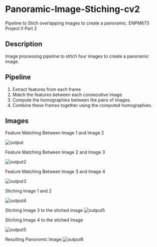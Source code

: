 # Panoramic-Image-Stiching-cv2
Pipeline to Stich overlapping images to create a panoramic. ENPM673 Project II Part 2

## Description
Image processing pipeline to stitch four images to create a panoramic image.

## Pipeline
1. Extract features from each frame
2. Match the features between each consecutive image.
3. Compute the homographies between the pairs of images.
4. Combine these frames together using the computed homographies.


## Images 

Feature Matching Between Image 1 and Image 2

![output](https://github.com/user-attachments/assets/a2b7764d-ce6c-4074-ba28-97c181dcb828)

Feature Matching Between Image 2 and Image 3

![output2](https://github.com/user-attachments/assets/1a213d8d-c66f-430e-bf4d-abd0036bcae7)


Feature Matching Between Image 3 and Image 4

![output3](https://github.com/user-attachments/assets/e59c52cb-bb06-42e4-9a05-82b61b77e087)



Stiching Image 1 and 2 

![output4](https://github.com/user-attachments/assets/9be22790-314f-403c-8b47-2e2bbfa74e8b)


Stiching Image 3 to the stiched image
![output5](https://github.com/user-attachments/assets/8c4ec183-070a-464e-b288-b2d32ecee1a8)

Stiching Image 4 to the stiched Image

![output5](https://github.com/user-attachments/assets/78e67569-0486-4739-aa93-b1b26b0f9247)

Resulting Panoromic Image 
![output6](https://github.com/user-attachments/assets/788836db-ec31-4c49-bec3-a50bf13f9a13)
